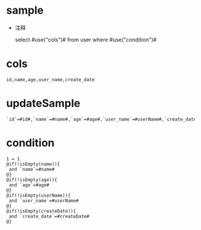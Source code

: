 sample
===
* 注释

	select #use("cols")# from user where #use("condition")#

cols
===

	id,name,age,user_name,create_date

updateSample
===

	`id`=#id#,`name`=#name#,`age`=#age#,`user_name`=#userName#,`create_date`=#createDate#

condition
===

	1 = 1  
	@if(!isEmpty(name)){
	 and `name`=#name#
	@}
	@if(!isEmpty(age)){
	 and `age`=#age#
	@}
	@if(!isEmpty(userName)){
	 and `user_name`=#userName#
	@}
	@if(!isEmpty(createDate)){
	 and `create_date`=#createDate#
	@}
	
